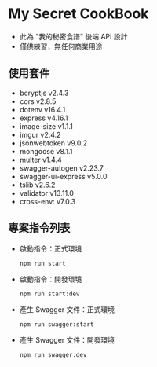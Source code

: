 # My Secret CookBook

- 此為 "我的秘密食譜" 後端 API 設計
- 僅供練習，無任何商業用途

## 使用套件

- bcryptjs v2.4.3
- cors v2.8.5
- dotenv v16.4.1
- express v4.16.1
- image-size v1.1.1
- imgur v2.4.2
- jsonwebtoken v9.0.2
- mongoose v8.1.1
- multer v1.4.4
- swagger-autogen v2.23.7
- swagger-ui-express v5.0.0
- tslib v2.6.2
- validator v13.11.0
- cross-env: v7.0.3

## 專案指令列表

- 啟動指令：正式環境
  ```
  npm run start
  ```
- 啟動指令：開發環境
  ```
  npm run start:dev
  ```
- 產生 Swagger 文件：正式環境
  ```
  npm run swagger:start
  ```
- 產生 Swagger 文件：開發環境
  ```
  npm run swagger:dev
  ```
